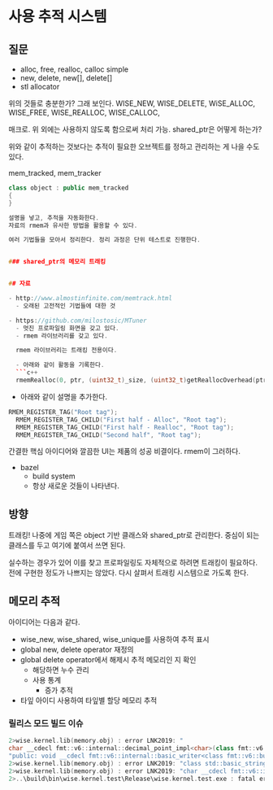 # 사용 추적 시스템 

## 질문 

- alloc, free, realloc, calloc simple 
- new, delete, new[], delete[]
- stl allocator 

위의 것들로 충분한가? 그래 보인다. 
WISE_NEW, WISE_DELETE, WiSE_ALLOC, WISE_FREE, WISE_REALLOC, WISE_CALLOC, 

매크로. 위 외에는 사용하지 않도록 함으로써 처리 가능. 
shared_ptr은 어떻게 하는가? 

위와 같이 추적하는 것보다는 추적이 필요한 오브젝트를 정하고 관리하는 게 나을 수도 있다. 

mem_tracked, mem_tracker 

```c++
class object : public mem_tracked 
{
}

설명을 넣고, 추적을 자동화한다. 
자료의 rmem과 유사한 방법을 활용할 수 있다. 

여러 기법들을 모아서 정리한다. 정리 과정은 단위 테스트로 진행한다. 


### shared_ptr의 메모리 트래킹


## 자료 

- http://www.almostinfinite.com/memtrack.html
  - 오래된 고전적인 기법들에 대한 것 

- https://github.com/milostosic/MTuner
  - 멋진 프로파일링 화면을 갖고 있다. 
  - rmem 라이브러리를 갖고 있다. 

  rmem 라이브러리는 트래킹 전용이다. 

  - 아래와 같이 활동을 기록한다.  
  ```c++
  rmemRealloc(0, ptr, (uint32_t)_size, (uint32_t)getReallocOverhead(ptr), _ptr);
  ```

  - 아래와 같이 설명을 추가한다. 
  ```c++
  RMEM_REGISTER_TAG("Root tag");
	RMEM_REGISTER_TAG_CHILD("First half - Alloc", "Root tag");
	RMEM_REGISTER_TAG_CHILD("First half - Realloc", "Root tag");
	RMEM_REGISTER_TAG_CHILD("Second half", "Root tag");
  ```

  간결한 핵심 아이디어와 깔끔한 UI는 제품의 성공 비결이다. rmem이 그러하다. 


 - bazel 
   - build system 
   - 항상 새로운 것들이 나타낸다. 

## 방향

트래킹! 나중에 게임 쪽은 object 기반 클래스와 shared_ptr로 관리한다. 중심이 되는 클래스를 두고 여기에 붙여서 쓰면 된다. 

실수하는 경우가 있어 이를 찾고 프로파일링도 자체적으로 하려면 트래킹이 필요하다. 
전에 구현한 정도가 나쁘지는 않았다. 다시 살펴서 트래킹 시스템으로 가도록 한다. 


## 메모리 추적 

아이디어는 다음과 같다. 

- wise_new, wise_shared, wise_unique를 사용하여 추적 표시
- global new, delete operator 재정의 
- global delete operator에서 해제시 추적 메모리인 지 확인 
  - 해당하면 누수 관리 
  - 사용 통계 
    - 증가 추적 
- 타잎 아이디 사용하여 타잎별 할당 메모리 추적 


### 릴리스 모드 빌드 이슈

```c++
2>wise.kernel.lib(memory.obj) : error LNK2019: "
char __cdecl fmt::v6::internal::decimal_point_impl<char>(class fmt::v6::internal::locale_ref)" (??$decimal_point_impl@D@internal@v6@fmt@@YADVlocale_ref@012@@Z) 외부 기호(참조 위치: 
"public: void __cdecl fmt::v6::internal::basic_writer<class fmt::v6::buffer_range<char> >::write<float,0>(float,struct fmt::v6::basic_format_specs<char>)" (??$write@M$0A@@?$basic_writer@V?$buffer_range@D@v6@fmt@@@internal@v6@fmt@@QEAAXMU?$basic_format_specs@D@23@@Z) 함수)에서 확인하지 못했습니다.
2>wise.kernel.lib(memory.obj) : error LNK2019: "class std::basic_string<char,struct std::char_traits<char>,class std::allocator<char> > __cdecl fmt::v6::internal::grouping_impl<char>(class fmt::v6::internal::locale_ref)" (??$grouping_impl@D@internal@v6@fmt@@YA?AV?$basic_string@DU?$char_traits@D@std@@V?$allocator@D@2@@std@@Vlocale_ref@012@@Z) 외부 기호(참조 위치: "public: void __cdecl fmt::v6::internal::basic_writer<class fmt::v6::buffer_range<char> >::int_writer<char,struct fmt::v6::basic_format_specs<char> >::on_num(void)" (?on_num@?$int_writer@DU?$basic_format_specs@D@v6@fmt@@@?$basic_writer@V?$buffer_range@D@v6@fmt@@@internal@v6@fmt@@QEAAXXZ) 함수)에서 확인하지 못했습니다.
2>wise.kernel.lib(memory.obj) : error LNK2019: "char __cdecl fmt::v6::internal::thousands_sep_impl<char>(class fmt::v6::internal::locale_ref)" (??$thousands_sep_impl@D@internal@v6@fmt@@YADVlocale_ref@012@@Z) 외부 기호(참조 위치: "public: void __cdecl fmt::v6::internal::basic_writer<class fmt::v6::buffer_range<char> >::int_writer<char,struct fmt::v6::basic_format_specs<char> >::on_num(void)" (?on_num@?$int_writer@DU?$basic_format_specs@D@v6@fmt@@@?$basic_writer@V?$buffer_range@D@v6@fmt@@@internal@v6@fmt@@QEAAXXZ) 함수)에서 확인하지 못했습니다.
2>..\build\bin\wise.kernel.test\Release\wise.kernel.test.exe : fatal error LNK1120: 3개의 확인할 수 없는 외부 참조입니다.
```






